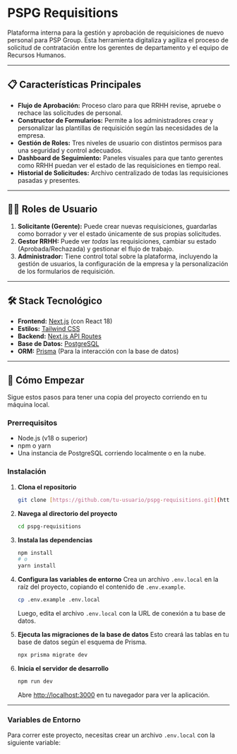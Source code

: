 # PSPG Requisitions

Plataforma interna para la gestión y aprobación de requisiciones de nuevo personal para PSP Group. Esta herramienta digitaliza y agiliza el proceso de solicitud de contratación entre los gerentes de departamento y el equipo de Recursos Humanos.

---

## 📋 Características Principales

* **Flujo de Aprobación:** Proceso claro para que RRHH revise, apruebe o rechace las solicitudes de personal.
* **Constructor de Formularios:** Permite a los administradores crear y personalizar las plantillas de requisición según las necesidades de la empresa.
* **Gestión de Roles:** Tres niveles de usuario con distintos permisos para una seguridad y control adecuados.
* **Dashboard de Seguimiento:** Paneles visuales para que tanto gerentes como RRHH puedan ver el estado de las requisiciones en tiempo real.
* **Historial de Solicitudes:** Archivo centralizado de todas las requisiciones pasadas y presentes.

---

## 🧑‍💻 Roles de Usuario

1.  **Solicitante (Gerente):** Puede crear nuevas requisiciones, guardarlas como borrador y ver el estado únicamente de sus propias solicitudes.
2.  **Gestor RRHH:** Puede ver *todas* las requisiciones, cambiar su estado (Aprobada/Rechazada) y gestionar el flujo de trabajo.
3.  **Administrador:** Tiene control total sobre la plataforma, incluyendo la gestión de usuarios, la configuración de la empresa y la personalización de los formularios de requisición.

---

## 🛠️ Stack Tecnológico

* **Frontend:** [Next.js](https://nextjs.org/) (con React 18)
* **Estilos:** [Tailwind CSS](https://tailwindcss.com/)
* **Backend:** [Next.js API Routes](https://nextjs.org/docs/api-routes/introduction)
* **Base de Datos:** [PostgreSQL](https://www.postgresql.org/)
* **ORM:** [Prisma](https://www.prisma.io/) (Para la interacción con la base de datos)

---

## 🚀 Cómo Empezar

Sigue estos pasos para tener una copia del proyecto corriendo en tu máquina local.

### Prerrequisitos

* Node.js (v18 o superior)
* npm o yarn
* Una instancia de PostgreSQL corriendo localmente o en la nube.

### Instalación

1.  **Clona el repositorio**
    ```sh
    git clone [https://github.com/tu-usuario/pspg-requisitions.git](https://github.com/tu-usuario/pspg-requisitions.git)
    ```
2.  **Navega al directorio del proyecto**
    ```sh
    cd pspg-requisitions
    ```
3.  **Instala las dependencias**
    ```sh
    npm install
    # o
    yarn install
    ```
4.  **Configura las variables de entorno**
    Crea un archivo `.env.local` en la raíz del proyecto, copiando el contenido de `.env.example`.
    ```sh
    cp .env.example .env.local
    ```
    Luego, edita el archivo `.env.local` con la URL de conexión a tu base de datos.

5.  **Ejecuta las migraciones de la base de datos**
    Esto creará las tablas en tu base de datos según el esquema de Prisma.
    ```sh
    npx prisma migrate dev
    ```
6.  **Inicia el servidor de desarrollo**
    ```sh
    npm run dev
    ```
    Abre [http://localhost:3000](http://localhost:3000) en tu navegador para ver la aplicación.

---

### Variables de Entorno

Para correr este proyecto, necesitas crear un archivo `.env.local` con la siguiente variable:
